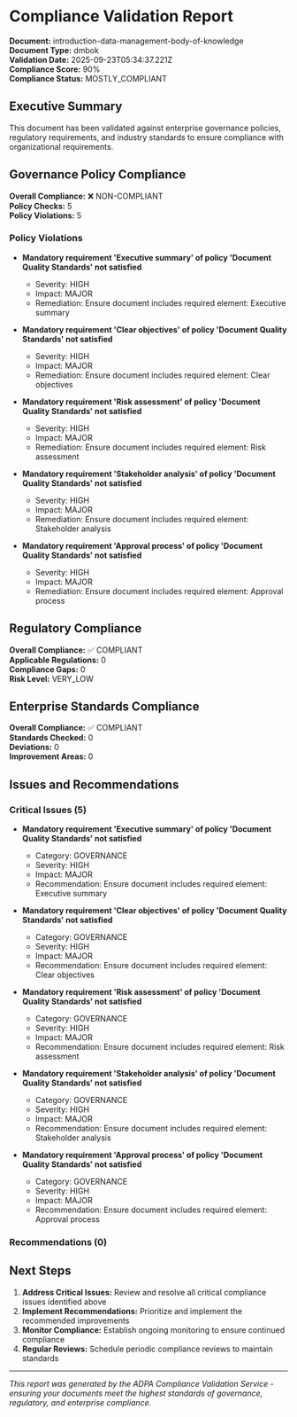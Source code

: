 # Compliance Validation Report

**Document:** introduction-data-management-body-of-knowledge  
**Document Type:** dmbok  
**Validation Date:** 2025-09-23T05:34:37.221Z  
**Compliance Score:** 90%  
**Compliance Status:** MOSTLY_COMPLIANT  

## Executive Summary

This document has been validated against enterprise governance policies, regulatory requirements, and industry standards to ensure compliance with organizational requirements.

## Governance Policy Compliance

**Overall Compliance:** ❌ NON-COMPLIANT  
**Policy Checks:** 5  
**Policy Violations:** 5  


### Policy Violations

- **Mandatory requirement 'Executive summary' of policy 'Document Quality Standards' not satisfied**
  - Severity: HIGH
  - Impact: MAJOR
  - Remediation: Ensure document includes required element: Executive summary

- **Mandatory requirement 'Clear objectives' of policy 'Document Quality Standards' not satisfied**
  - Severity: HIGH
  - Impact: MAJOR
  - Remediation: Ensure document includes required element: Clear objectives

- **Mandatory requirement 'Risk assessment' of policy 'Document Quality Standards' not satisfied**
  - Severity: HIGH
  - Impact: MAJOR
  - Remediation: Ensure document includes required element: Risk assessment

- **Mandatory requirement 'Stakeholder analysis' of policy 'Document Quality Standards' not satisfied**
  - Severity: HIGH
  - Impact: MAJOR
  - Remediation: Ensure document includes required element: Stakeholder analysis

- **Mandatory requirement 'Approval process' of policy 'Document Quality Standards' not satisfied**
  - Severity: HIGH
  - Impact: MAJOR
  - Remediation: Ensure document includes required element: Approval process



## Regulatory Compliance

**Overall Compliance:** ✅ COMPLIANT  
**Applicable Regulations:** 0  
**Compliance Gaps:** 0  
**Risk Level:** VERY_LOW  



## Enterprise Standards Compliance

**Overall Compliance:** ✅ COMPLIANT  
**Standards Checked:** 0  
**Deviations:** 0  
**Improvement Areas:** 0  



## Issues and Recommendations

### Critical Issues (5)

- **Mandatory requirement 'Executive summary' of policy 'Document Quality Standards' not satisfied**
  - Category: GOVERNANCE
  - Severity: HIGH
  - Impact: MAJOR
  - Recommendation: Ensure document includes required element: Executive summary

- **Mandatory requirement 'Clear objectives' of policy 'Document Quality Standards' not satisfied**
  - Category: GOVERNANCE
  - Severity: HIGH
  - Impact: MAJOR
  - Recommendation: Ensure document includes required element: Clear objectives

- **Mandatory requirement 'Risk assessment' of policy 'Document Quality Standards' not satisfied**
  - Category: GOVERNANCE
  - Severity: HIGH
  - Impact: MAJOR
  - Recommendation: Ensure document includes required element: Risk assessment

- **Mandatory requirement 'Stakeholder analysis' of policy 'Document Quality Standards' not satisfied**
  - Category: GOVERNANCE
  - Severity: HIGH
  - Impact: MAJOR
  - Recommendation: Ensure document includes required element: Stakeholder analysis

- **Mandatory requirement 'Approval process' of policy 'Document Quality Standards' not satisfied**
  - Category: GOVERNANCE
  - Severity: HIGH
  - Impact: MAJOR
  - Recommendation: Ensure document includes required element: Approval process


### Recommendations (0)


## Next Steps

1. **Address Critical Issues:** Review and resolve all critical compliance issues identified above
2. **Implement Recommendations:** Prioritize and implement the recommended improvements
3. **Monitor Compliance:** Establish ongoing monitoring to ensure continued compliance
4. **Regular Reviews:** Schedule periodic compliance reviews to maintain standards

---

*This report was generated by the ADPA Compliance Validation Service - ensuring your documents meet the highest standards of governance, regulatory, and enterprise compliance.*
